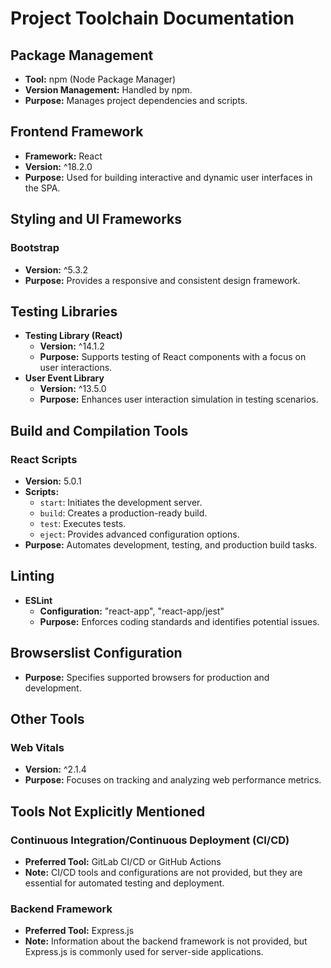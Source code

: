 # Project Toolchain Documentation

## Package Management
- **Tool:** npm (Node Package Manager)
- **Version Management:** Handled by npm.
- **Purpose:** Manages project dependencies and scripts.

## Frontend Framework
- **Framework:** React
- **Version:** ^18.2.0
- **Purpose:** Used for building interactive and dynamic user interfaces in the SPA.

## Styling and UI Frameworks
### Bootstrap
- **Version:** ^5.3.2
- **Purpose:** Provides a responsive and consistent design framework.


## Testing Libraries
- **Testing Library (React)**
  - **Version:** ^14.1.2
  - **Purpose:** Supports testing of React components with a focus on user interactions.
- **User Event Library**
  - **Version:** ^13.5.0
  - **Purpose:** Enhances user interaction simulation in testing scenarios.

## Build and Compilation Tools
### React Scripts
- **Version:** 5.0.1
- **Scripts:**
  - `start`: Initiates the development server.
  - `build`: Creates a production-ready build.
  - `test`: Executes tests.
  - `eject`: Provides advanced configuration options.
- **Purpose:** Automates development, testing, and production build tasks.

## Linting
- **ESLint**
  - **Configuration:** "react-app", "react-app/jest"
  - **Purpose:** Enforces coding standards and identifies potential issues.

## Browserslist Configuration
- **Purpose:** Specifies supported browsers for production and development.

## Other Tools
### Web Vitals
- **Version:** ^2.1.4
- **Purpose:** Focuses on tracking and analyzing web performance metrics.

## Tools Not Explicitly Mentioned
### Continuous Integration/Continuous Deployment (CI/CD)
- **Preferred Tool:** GitLab CI/CD or GitHub Actions
- **Note:** CI/CD tools and configurations are not provided, but they are essential for automated testing and deployment.
### Backend Framework
- **Preferred Tool:** Express.js
- **Note:** Information about the backend framework is not provided, but Express.js is commonly used for server-side applications.
